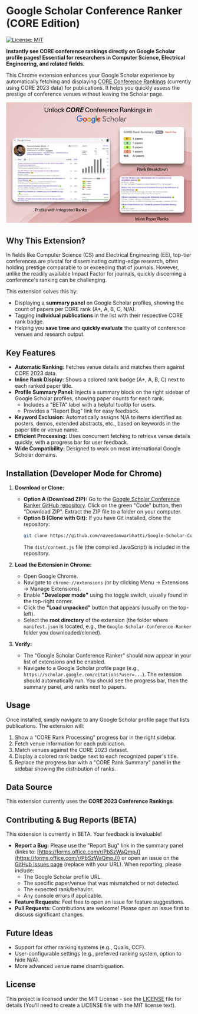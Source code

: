 # Google Scholar Conference Ranker (CORE Edition)

[![License: MIT](https://img.shields.io/badge/License-MIT-yellow.svg)](https://opensource.org/licenses/MIT)

**Instantly see CORE conference rankings directly on Google Scholar profile pages! Essential for researchers in Computer Science, Electrical Engineering, and related fields.**

This Chrome extension enhances your Google Scholar experience by automatically fetching and displaying [CORE Conference Rankings](http://portal.core.edu.au/conf-ranks/) (currently using CORE 2023 data) for publications. It helps you quickly assess the prestige of conference venues without leaving the Scholar page.

![Screenshot of Extension in Action](images/Screenshot.png)


## Why This Extension?

In fields like Computer Science (CS) and Electrical Engineering (EE), top-tier conferences are pivotal for disseminating cutting-edge research, often holding prestige comparable to or exceeding that of journals. However, unlike the readily available Impact Factor for journals, quickly discerning a conference's ranking can be challenging.

This extension solves this by:
*   Displaying a **summary panel** on Google Scholar profiles, showing the count of papers per CORE rank (A\*, A, B, C, N/A).
*   Tagging **individual publications** in the list with their respective CORE rank badge.
*   Helping you **save time** and **quickly evaluate** the quality of conference venues and research output.

## Key Features

*   **Automatic Ranking:** Fetches venue details and matches them against CORE 2023 data.
*   **Inline Rank Display:** Shows a colored rank badge (A\*, A, B, C) next to each ranked paper title.
*   **Profile Summary Panel:** Injects a summary block on the right sidebar of Google Scholar profiles, showing paper counts for each rank.
    *   Includes a "BETA" label with a helpful tooltip for users.
    *   Provides a "Report Bug" link for easy feedback.
*   **Keyword Exclusion:** Automatically assigns N/A to items identified as posters, demos, extended abstracts, etc., based on keywords in the paper title or venue name.
*   **Efficient Processing:** Uses concurrent fetching to retrieve venue details quickly, with a progress bar for user feedback.
*   **Wide Compatibility:** Designed to work on most international Google Scholar domains.

## Installation (Developer Mode for Chrome)

1.  **Download or Clone:**
    *   **Option A (Download ZIP):** Go to the [Google Scholar Conference Ranker GitHub repository](https://github.com/naveedanwarbhatti/Google-Scholar-Conference-Ranker/). Click on the green "Code" button, then "Download ZIP". Extract the ZIP file to a folder on your computer.
    *   **Option B (Clone with Git):** If you have Git installed, clone the repository:
        ```bash
        git clone https://github.com/naveedanwarbhatti/Google-Scholar-Conference-Ranker.git
        ```
        The `dist/content.js` file (the compiled JavaScript) is included in the repository.

2.  **Load the Extension in Chrome:**
    *   Open Google Chrome.
    *   Navigate to `chrome://extensions` (or by clicking Menu -> Extensions -> Manage Extensions).
    *   Enable **"Developer mode"** using the toggle switch, usually found in the top-right corner.
    *   Click the **"Load unpacked"** button that appears (usually on the top-left).
    *   Select the **root directory** of the extension (the folder where `manifest.json` is located, e.g., the `Google-Scholar-Conference-Ranker` folder you downloaded/cloned).

3.  **Verify:**
    *   The "Google Scholar Conference Ranker" should now appear in your list of extensions and be enabled.
    *   Navigate to a Google Scholar profile page (e.g., `https://scholar.google.com/citations?user=...`). The extension should automatically run. You should see the progress bar, then the summary panel, and ranks next to papers.

## Usage

Once installed, simply navigate to any Google Scholar profile page that lists publications. The extension will:
1.  Show a "CORE Rank Processing" progress bar in the right sidebar.
2.  Fetch venue information for each publication.
3.  Match venues against the CORE 2023 dataset.
4.  Display a colored rank badge next to each recognized paper's title.
5.  Replace the progress bar with a "CORE Rank Summary" panel in the sidebar showing the distribution of ranks.

## Data Source

This extension currently uses the **CORE 2023 Conference Rankings**.

## Contributing & Bug Reports (BETA)

This extension is currently in BETA. Your feedback is invaluable!

*   **Report a Bug:** Please use the "Report Bug" link in the summary panel (links to: [https://forms.office.com/r/PbSzWaQmpJ](https://forms.office.com/r/PbSzWaQmpJ)) or open an issue on the [GitHub Issues page](https://github.com/your-username/your-repo-name/issues) (replace with your URL). When reporting, please include:
    *   The Google Scholar profile URL.
    *   The specific paper/venue that was mismatched or not detected.
    *   The expected rank/behavior.
    *   Any console errors if applicable.
*   **Feature Requests:** Feel free to open an issue for feature suggestions.
*   **Pull Requests:** Contributions are welcome! Please open an issue first to discuss significant changes.

## Future Ideas
*   Support for other ranking systems (e.g., Qualis, CCF).
*   User-configurable settings (e.g., preferred ranking system, option to hide N/A).
*   More advanced venue name disambiguation.

## License

This project is licensed under the MIT License - see the [LICENSE](LICENSE) file for details (You'll need to create a LICENSE file with the MIT license text).
